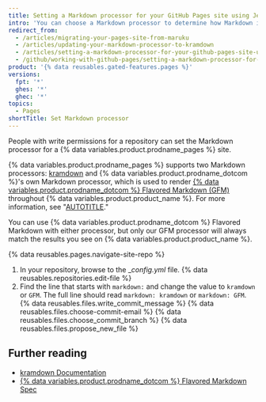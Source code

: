 ```yaml
---
title: Setting a Markdown processor for your GitHub Pages site using Jekyll
intro: 'You can choose a Markdown processor to determine how Markdown is rendered on your {% data variables.product.prodname_pages %} site.'
redirect_from:
  - /articles/migrating-your-pages-site-from-maruku
  - /articles/updating-your-markdown-processor-to-kramdown
  - /articles/setting-a-markdown-processor-for-your-github-pages-site-using-jekyll
  - /github/working-with-github-pages/setting-a-markdown-processor-for-your-github-pages-site-using-jekyll
product: '{% data reusables.gated-features.pages %}'
versions:
  fpt: '*'
  ghes: '*'
  ghec: '*'
topics:
  - Pages
shortTitle: Set Markdown processor
---
```


People with write permissions for a repository can set the Markdown processor for a {% data variables.product.prodname_pages %} site.

{% data variables.product.prodname_pages %} supports two Markdown processors: [kramdown](http://kramdown.gettalong.org/) and {% data variables.product.prodname_dotcom %}'s own Markdown processor, which is used to render [{% data variables.product.prodname_dotcom %} Flavored Markdown (GFM)](https://github.github.com/gfm/) throughout {% data variables.product.product_name %}. For more information, see "[AUTOTITLE](/get-started/writing-on-github/getting-started-with-writing-and-formatting-on-github/about-writing-and-formatting-on-github)."

You can use {% data variables.product.prodname_dotcom %} Flavored Markdown with either processor, but only our GFM processor will always match the results you see on {% data variables.product.product_name %}.

{% data reusables.pages.navigate-site-repo %}
1. In your repository, browse to the __config.yml_ file.
{% data reusables.repositories.edit-file %}
1. Find the line that starts with `markdown:` and change the value to `kramdown` or `GFM`. The full line should read `markdown: kramdown` or `markdown: GFM`.
{% data reusables.files.write_commit_message %}
{% data reusables.files.choose-commit-email %}
{% data reusables.files.choose_commit_branch %}
{% data reusables.files.propose_new_file %}

## Further reading

* [kramdown Documentation](https://kramdown.gettalong.org/documentation.html)
* [{% data variables.product.prodname_dotcom %} Flavored Markdown Spec](https://github.github.com/gfm/)
